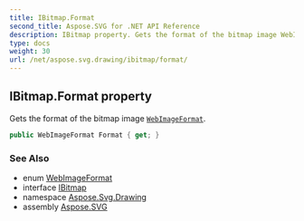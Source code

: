 ```yaml
---
title: IBitmap.Format
second_title: Aspose.SVG for .NET API Reference
description: IBitmap property. Gets the format of the bitmap image WebImageFormat
type: docs
weight: 30
url: /net/aspose.svg.drawing/ibitmap/format/
---
```

## IBitmap.Format property

Gets the format of the bitmap image [`WebImageFormat`](../../webimageformat/).

```csharp
public WebImageFormat Format { get; }
```

### See Also

* enum [WebImageFormat](../../webimageformat/)
* interface [IBitmap](../)
* namespace [Aspose.Svg.Drawing](../../../aspose.svg.drawing/)
* assembly [Aspose.SVG](../../../)
